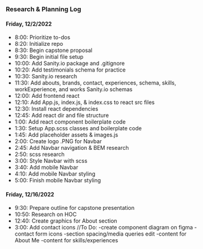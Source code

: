### Research & Planning Log
#### Friday, 12/2/2022
* 8:00: Prioritize to-dos
* 8:20: Initialize repo
* 8:30: Begin capstone proposal
* 9:30: Begin initial file setup
* 10:00: Add Sanity.io package and .gitignore
* 10:20: Add testimonials schema for practice
* 10:30: Sanity.io research
* 11:30: Add abouts, brands, contact, experiences, schema, skills, workExperience, and works Sanity.io schemas
* 12:00: Add frontend react
* 12:10: Add App.js, index.js, & index.css to react src files
* 12:30: Install react dependencies
* 12:45: Add react dir and file structure
* 1:00: Add react component boilerplate code
* 1:30: Setup App.scss classes and boilerplate code
* 1:45: Add placeholder assets & images.js
* 2:00: Create logo .PNG for Navbar
* 2:45: Add Navbar navigation & BEM research
* 2:50: scss research
* 3:00: Style Navbar with scss
* 3:40: Add mobile Navbar
* 4:10: Add mobile Navbar styling
* 5:00: Finish mobile Navbar styling

#### Friday, 12/16/2022
* 9:30: Prepare outline for capstone presentation
* 10:50: Research on HOC
* 12:40: Create graphics for About section
* 3:00: Add contact icons
//To Do:
-create component diagram on figma
-contact form icons
-section spacing/media queries edit
-content for About Me
-content for skills/experiences
